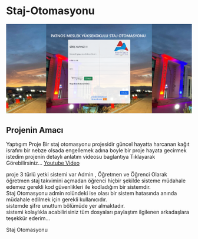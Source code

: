 # Staj-Otomasyonu
![Staj Otomasyonu](https://github.com/resitakinn/Staj-Otomasyonu/blob/main/assets/img/ekran.png)
## Projenin Amacı
Yaptıgım Proje Bir staj otomasyonu projesidir güncel hayatta harcanan kağıt israfını bir nebze olsada engellemek adına boyle bir proje hayata gecirmek istedim projenin detaylı anlatım videosu baglantıya Tıklayarak Görebilirsiniz...
[Youtube Video](https://youtu.be/qcpeupRXOVA)

proje 3 türlü yetki sistemi var Admin , Öğretmen ve Öğrenci Olarak öğretmen staj takvimini açmadan öğrenci hiçbir şekilde sisteme müdahale edemez gerekli kod güvenlikleri ile kodladığım bir sistemdir.<br/>
Staj Otomasyonu admin rolündeki ise olası bir sistem hatasında anında müdahale edilmek için gerekli kullanıcıdır.<br/>
sistemde şifre unuttum bölümüde yer almaktadır.<br/>
sistemi kolaylıkla acabilirisiniz tüm dosyaları paylaştım ilgilenen arkadaşlara teşekkür ederim...<br/>


Staj Otomasyonu

